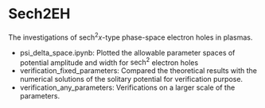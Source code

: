 # Sech2EH
The investigations of $\mathrm{sech}^2 x$-type phase-space electron holes in plasmas.
- psi_delta_space.ipynb: Plotted the allowable parameter spaces of potential amplitude and width for $\mathrm{sech}^2$ electron holes
- verification_fixed_parameters: Compared the theoretical results with the numerical solutions of the solitary potential for verification purpose.
- verification_any_parameters: Verifications on a larger scale of the parameters.
